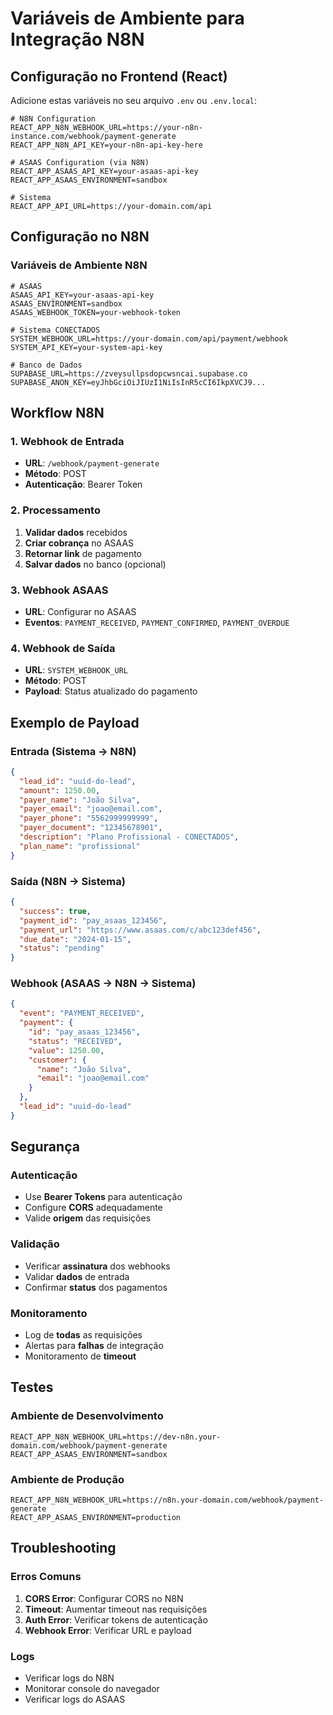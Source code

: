 # Variáveis de Ambiente para Integração N8N

## Configuração no Frontend (React)

Adicione estas variáveis no seu arquivo `.env` ou `.env.local`:

```env
# N8N Configuration
REACT_APP_N8N_WEBHOOK_URL=https://your-n8n-instance.com/webhook/payment-generate
REACT_APP_N8N_API_KEY=your-n8n-api-key-here

# ASAAS Configuration (via N8N)
REACT_APP_ASAAS_API_KEY=your-asaas-api-key
REACT_APP_ASAAS_ENVIRONMENT=sandbox

# Sistema
REACT_APP_API_URL=https://your-domain.com/api
```

## Configuração no N8N

### Variáveis de Ambiente N8N
```env
# ASAAS
ASAAS_API_KEY=your-asaas-api-key
ASAAS_ENVIRONMENT=sandbox
ASAAS_WEBHOOK_TOKEN=your-webhook-token

# Sistema CONECTADOS
SYSTEM_WEBHOOK_URL=https://your-domain.com/api/payment/webhook
SYSTEM_API_KEY=your-system-api-key

# Banco de Dados
SUPABASE_URL=https://zveysullpsdopcwsncai.supabase.co
SUPABASE_ANON_KEY=eyJhbGciOiJIUzI1NiIsInR5cCI6IkpXVCJ9...
```

## Workflow N8N

### 1. Webhook de Entrada
- **URL**: `/webhook/payment-generate`
- **Método**: POST
- **Autenticação**: Bearer Token

### 2. Processamento
1. **Validar dados** recebidos
2. **Criar cobrança** no ASAAS
3. **Retornar link** de pagamento
4. **Salvar dados** no banco (opcional)

### 3. Webhook ASAAS
- **URL**: Configurar no ASAAS
- **Eventos**: `PAYMENT_RECEIVED`, `PAYMENT_CONFIRMED`, `PAYMENT_OVERDUE`

### 4. Webhook de Saída
- **URL**: `SYSTEM_WEBHOOK_URL`
- **Método**: POST
- **Payload**: Status atualizado do pagamento

## Exemplo de Payload

### Entrada (Sistema → N8N)
```json
{
  "lead_id": "uuid-do-lead",
  "amount": 1250.00,
  "payer_name": "João Silva",
  "payer_email": "joao@email.com",
  "payer_phone": "5562999999999",
  "payer_document": "12345678901",
  "description": "Plano Profissional - CONECTADOS",
  "plan_name": "profissional"
}
```

### Saída (N8N → Sistema)
```json
{
  "success": true,
  "payment_id": "pay_asaas_123456",
  "payment_url": "https://www.asaas.com/c/abc123def456",
  "due_date": "2024-01-15",
  "status": "pending"
}
```

### Webhook (ASAAS → N8N → Sistema)
```json
{
  "event": "PAYMENT_RECEIVED",
  "payment": {
    "id": "pay_asaas_123456",
    "status": "RECEIVED",
    "value": 1250.00,
    "customer": {
      "name": "João Silva",
      "email": "joao@email.com"
    }
  },
  "lead_id": "uuid-do-lead"
}
```

## Segurança

### Autenticação
- Use **Bearer Tokens** para autenticação
- Configure **CORS** adequadamente
- Valide **origem** das requisições

### Validação
- Verificar **assinatura** dos webhooks
- Validar **dados** de entrada
- Confirmar **status** dos pagamentos

### Monitoramento
- Log de **todas** as requisições
- Alertas para **falhas** de integração
- Monitoramento de **timeout**

## Testes

### Ambiente de Desenvolvimento
```env
REACT_APP_N8N_WEBHOOK_URL=https://dev-n8n.your-domain.com/webhook/payment-generate
REACT_APP_ASAAS_ENVIRONMENT=sandbox
```

### Ambiente de Produção
```env
REACT_APP_N8N_WEBHOOK_URL=https://n8n.your-domain.com/webhook/payment-generate
REACT_APP_ASAAS_ENVIRONMENT=production
```

## Troubleshooting

### Erros Comuns
1. **CORS Error**: Configurar CORS no N8N
2. **Timeout**: Aumentar timeout nas requisições
3. **Auth Error**: Verificar tokens de autenticação
4. **Webhook Error**: Verificar URL e payload

### Logs
- Verificar logs do N8N
- Monitorar console do navegador
- Verificar logs do ASAAS

